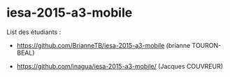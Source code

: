 # iesa-2015-a3-mobile

List des étudiants :
* https://github.com/BrianneTB/iesa-2015-a3-mobile (brianne TOURON-BEAL)


* https://github.com/inagua/iesa-2015-a3-mobile/ (Jacques COUVREUR)
